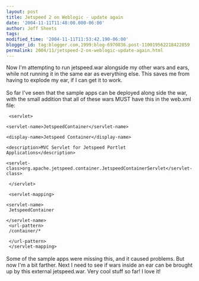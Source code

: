 ```yaml
---
layout: post
title: Jetspeed 2 on Weblogic - update again
date: '2004-11-11T11:48:00.000-06:00'
author: Jeff Sheets
tags:
modified_time: '2004-11-11T11:53:42.190-06:00'
blogger_id: tag:blogger.com,1999:blog-6970836.post-110019562218422859
permalink: 2004/11/jetspeed-2-on-weblogic-update-again.html
---
```


Now I'm attempting to run jetspeed.war alongside my other wars and ears,
      while not running it in the same ear as everything else. This saves me from having to explode
      my ear, if I can get it to work.
      <br />
      <br />So far I've seen that the sample apps can be deployed along side the war, with the
      small addition that all of these wars MUST have this in the web.xml file:
      <br /><code>
      <br /> &lt;servlet&gt;
      <br /> &lt;servlet-name&gt;JetspeedContainer&lt;/servlet-name&gt;
      <br /> &lt;display-name&gt;Jetspeed Container&lt;/display-name&gt;
      <br /> &lt;description&gt;MVC Servlet for Jetspeed Portlet
      Applications&lt;/description&gt;
      <br />
      &lt;servlet-class&gt;org.apache.jetspeed.container.JetspeedContainerServlet&lt;/servlet-class&gt;
      <br /> &lt;/servlet&gt;
      <br />
      <br /> &lt;servlet-mapping&gt;
      <br /> &lt;servlet-name&gt;
      <br /> JetspeedContainer
      <br /> &lt;/servlet-name&gt;
      <br /> &lt;url-pattern&gt;
      <br /> /container/*
      <br /> &lt;/url-pattern&gt;
      <br /> &lt;/servlet-mapping&gt;</code>
      <br />
      <br />Some of the sample apps were missing this, and it caused problems. But now I'm a
      bit farther. Next I need to see if wars inside an ear can be brought up by this external
      jetspeed.war. Very cool stuff so far! I love it!